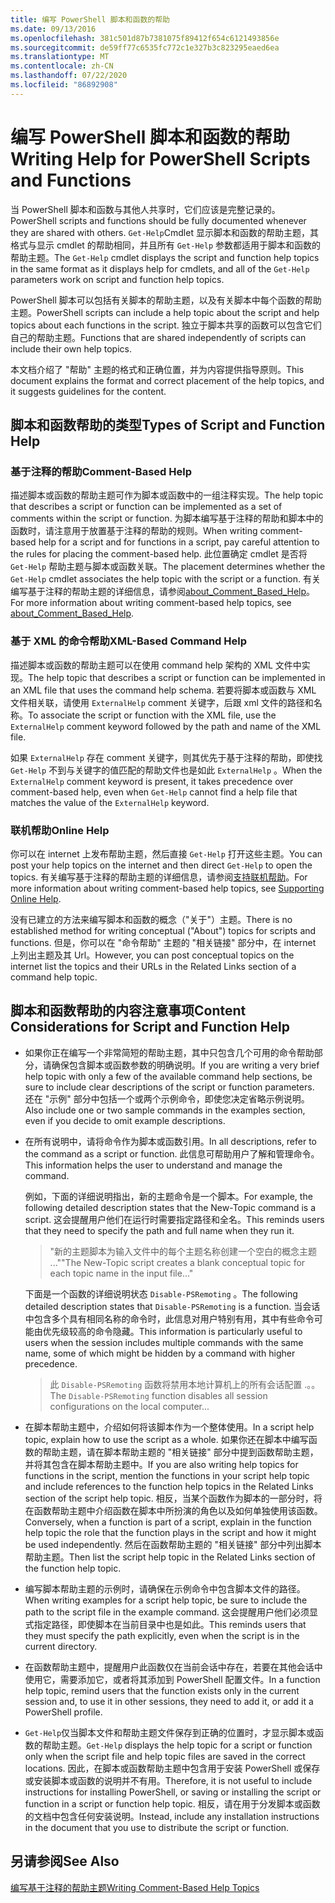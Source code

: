 ```yaml
---
title: 编写 PowerShell 脚本和函数的帮助
ms.date: 09/13/2016
ms.openlocfilehash: 381c501d87b7381075f89412f654c6121493856e
ms.sourcegitcommit: de59ff77c6535fc772c1e327b3c823295eaed6ea
ms.translationtype: MT
ms.contentlocale: zh-CN
ms.lasthandoff: 07/22/2020
ms.locfileid: "86892908"
---
```

# <a name="writing-help-for-powershell-scripts-and-functions"></a><span data-ttu-id="6bd43-102">编写 PowerShell 脚本和函数的帮助</span><span class="sxs-lookup"><span data-stu-id="6bd43-102">Writing Help for PowerShell Scripts and Functions</span></span>

<span data-ttu-id="6bd43-103">当 PowerShell 脚本和函数与其他人共享时，它们应该是完整记录的。</span><span class="sxs-lookup"><span data-stu-id="6bd43-103">PowerShell scripts and functions should be fully documented whenever they are shared with others.</span></span>
<span data-ttu-id="6bd43-104">`Get-Help`Cmdlet 显示脚本和函数的帮助主题，其格式与显示 cmdlet 的帮助相同，并且所有 `Get-Help` 参数都适用于脚本和函数的帮助主题。</span><span class="sxs-lookup"><span data-stu-id="6bd43-104">The `Get-Help` cmdlet displays the script and function help topics in the same format as it displays help for cmdlets, and all of the `Get-Help` parameters work on script and function help topics.</span></span>

<span data-ttu-id="6bd43-105">PowerShell 脚本可以包括有关脚本的帮助主题，以及有关脚本中每个函数的帮助主题。</span><span class="sxs-lookup"><span data-stu-id="6bd43-105">PowerShell scripts can include a help topic about the script and help topics about each functions in the script.</span></span> <span data-ttu-id="6bd43-106">独立于脚本共享的函数可以包含它们自己的帮助主题。</span><span class="sxs-lookup"><span data-stu-id="6bd43-106">Functions that are shared independently of scripts can include their own help topics.</span></span>

<span data-ttu-id="6bd43-107">本文档介绍了 "帮助" 主题的格式和正确位置，并为内容提供指导原则。</span><span class="sxs-lookup"><span data-stu-id="6bd43-107">This document explains the format and correct placement of the help topics, and it suggests guidelines for the content.</span></span>

## <a name="types-of-script-and-function-help"></a><span data-ttu-id="6bd43-108">脚本和函数帮助的类型</span><span class="sxs-lookup"><span data-stu-id="6bd43-108">Types of Script and Function Help</span></span>

### <a name="comment-based-help"></a><span data-ttu-id="6bd43-109">基于注释的帮助</span><span class="sxs-lookup"><span data-stu-id="6bd43-109">Comment-Based Help</span></span>

<span data-ttu-id="6bd43-110">描述脚本或函数的帮助主题可作为脚本或函数中的一组注释实现。</span><span class="sxs-lookup"><span data-stu-id="6bd43-110">The help topic that describes a script or function can be implemented as a set of comments within the script or function.</span></span> <span data-ttu-id="6bd43-111">为脚本编写基于注释的帮助和脚本中的函数时，请注意用于放置基于注释的帮助的规则。</span><span class="sxs-lookup"><span data-stu-id="6bd43-111">When writing comment-based help for a script and for functions in a script, pay careful attention to the rules for placing the comment-based help.</span></span> <span data-ttu-id="6bd43-112">此位置确定 cmdlet 是否将 `Get-Help` 帮助主题与脚本或函数关联。</span><span class="sxs-lookup"><span data-stu-id="6bd43-112">The placement determines whether the `Get-Help` cmdlet associates the help topic with the script or a function.</span></span> <span data-ttu-id="6bd43-113">有关编写基于注释的帮助主题的详细信息，请参阅[about_Comment_Based_Help](/powershell/module/microsoft.powershell.core/about/about_comment_based_help)。</span><span class="sxs-lookup"><span data-stu-id="6bd43-113">For more information about writing comment-based help topics, see [about_Comment_Based_Help](/powershell/module/microsoft.powershell.core/about/about_comment_based_help).</span></span>

### <a name="xml-based-command-help"></a><span data-ttu-id="6bd43-114">基于 XML 的命令帮助</span><span class="sxs-lookup"><span data-stu-id="6bd43-114">XML-Based Command Help</span></span>

<span data-ttu-id="6bd43-115">描述脚本或函数的帮助主题可以在使用 command help 架构的 XML 文件中实现。</span><span class="sxs-lookup"><span data-stu-id="6bd43-115">The help topic that describes a script or function can be implemented in an XML file that uses the command help schema.</span></span> <span data-ttu-id="6bd43-116">若要将脚本或函数与 XML 文件相关联，请使用 `ExternalHelp` comment 关键字，后跟 xml 文件的路径和名称。</span><span class="sxs-lookup"><span data-stu-id="6bd43-116">To associate the script or function with the XML file, use the `ExternalHelp` comment keyword followed by the path and name of the XML file.</span></span>

<span data-ttu-id="6bd43-117">如果 `ExternalHelp` 存在 comment 关键字，则其优先于基于注释的帮助，即使找 `Get-Help` 不到与关键字的值匹配的帮助文件也是如此 `ExternalHelp` 。</span><span class="sxs-lookup"><span data-stu-id="6bd43-117">When the `ExternalHelp` comment keyword is present, it takes precedence over comment-based help, even when `Get-Help` cannot find a help file that matches the value of the `ExternalHelp` keyword.</span></span>

### <a name="online-help"></a><span data-ttu-id="6bd43-118">联机帮助</span><span class="sxs-lookup"><span data-stu-id="6bd43-118">Online Help</span></span>

<span data-ttu-id="6bd43-119">你可以在 internet 上发布帮助主题，然后直接 `Get-Help` 打开这些主题。</span><span class="sxs-lookup"><span data-stu-id="6bd43-119">You can post your help topics on the internet and then direct `Get-Help` to open the topics.</span></span> <span data-ttu-id="6bd43-120">有关编写基于注释的帮助主题的详细信息，请参阅[支持联机帮助](../module/supporting-online-help.md)。</span><span class="sxs-lookup"><span data-stu-id="6bd43-120">For more information about writing comment-based help topics, see [Supporting Online Help](../module/supporting-online-help.md).</span></span>

<span data-ttu-id="6bd43-121">没有已建立的方法来编写脚本和函数的概念（"关于"）主题。</span><span class="sxs-lookup"><span data-stu-id="6bd43-121">There is no established method for writing conceptual ("About") topics for scripts and functions.</span></span>
<span data-ttu-id="6bd43-122">但是，你可以在 "命令帮助" 主题的 "相关链接" 部分中，在 internet 上列出主题及其 Url。</span><span class="sxs-lookup"><span data-stu-id="6bd43-122">However, you can post conceptual topics on the internet list the topics and their URLs in the Related Links section of a command help topic.</span></span>

## <a name="content-considerations-for-script-and-function-help"></a><span data-ttu-id="6bd43-123">脚本和函数帮助的内容注意事项</span><span class="sxs-lookup"><span data-stu-id="6bd43-123">Content Considerations for Script and Function Help</span></span>

- <span data-ttu-id="6bd43-124">如果你正在编写一个非常简短的帮助主题，其中只包含几个可用的命令帮助部分，请确保包含脚本或函数参数的明确说明。</span><span class="sxs-lookup"><span data-stu-id="6bd43-124">If you are writing a very brief help topic with only a few of the available command help sections, be sure to include clear descriptions of the script or function parameters.</span></span> <span data-ttu-id="6bd43-125">还在 "示例" 部分中包括一个或两个示例命令，即使您决定省略示例说明。</span><span class="sxs-lookup"><span data-stu-id="6bd43-125">Also include one or two sample commands in the examples section, even if you decide to omit example descriptions.</span></span>

- <span data-ttu-id="6bd43-126">在所有说明中，请将命令作为脚本或函数引用。</span><span class="sxs-lookup"><span data-stu-id="6bd43-126">In all descriptions, refer to the command as a script or function.</span></span> <span data-ttu-id="6bd43-127">此信息可帮助用户了解和管理命令。</span><span class="sxs-lookup"><span data-stu-id="6bd43-127">This information helps the user to understand and manage the command.</span></span>

  <span data-ttu-id="6bd43-128">例如，下面的详细说明指出，新的主题命令是一个脚本。</span><span class="sxs-lookup"><span data-stu-id="6bd43-128">For example, the following detailed description states that the New-Topic command is a script.</span></span>
  <span data-ttu-id="6bd43-129">这会提醒用户他们在运行时需要指定路径和全名。</span><span class="sxs-lookup"><span data-stu-id="6bd43-129">This reminds users that they need to specify the path and full name when they run it.</span></span>

  > <span data-ttu-id="6bd43-130">"新的主题脚本为输入文件中的每个主题名称创建一个空白的概念主题 ..."</span><span class="sxs-lookup"><span data-stu-id="6bd43-130">"The New-Topic script creates a blank conceptual topic for each topic name in the input file..."</span></span>

  <span data-ttu-id="6bd43-131">下面是一个函数的详细说明状态 `Disable-PSRemoting` 。</span><span class="sxs-lookup"><span data-stu-id="6bd43-131">The following detailed description states that `Disable-PSRemoting` is a function.</span></span> <span data-ttu-id="6bd43-132">当会话中包含多个具有相同名称的命令时，此信息对用户特别有用，其中有些命令可能由优先级较高的命令隐藏。</span><span class="sxs-lookup"><span data-stu-id="6bd43-132">This information is particularly useful to users when the session includes multiple commands with the same name, some of which might be hidden by a command with higher precedence.</span></span>

  > <span data-ttu-id="6bd43-133">此 `Disable-PSRemoting` 函数将禁用本地计算机上的所有会话配置 .。。</span><span class="sxs-lookup"><span data-stu-id="6bd43-133">The `Disable-PSRemoting` function disables all session configurations on the local computer...</span></span>

- <span data-ttu-id="6bd43-134">在脚本帮助主题中，介绍如何将该脚本作为一个整体使用。</span><span class="sxs-lookup"><span data-stu-id="6bd43-134">In a script help topic, explain how to use the script as a whole.</span></span> <span data-ttu-id="6bd43-135">如果你还在脚本中编写函数的帮助主题，请在脚本帮助主题的 "相关链接" 部分中提到函数帮助主题，并将其包含在脚本帮助主题中。</span><span class="sxs-lookup"><span data-stu-id="6bd43-135">If you are also writing help topics for functions in the script, mention the functions in your script help topic and include references to the function help topics in the Related Links section of the script help topic.</span></span>
  <span data-ttu-id="6bd43-136">相反，当某个函数作为脚本的一部分时，将在函数帮助主题中介绍函数在脚本中所扮演的角色以及如何单独使用该函数。</span><span class="sxs-lookup"><span data-stu-id="6bd43-136">Conversely, when a function is part of a script, explain in the function help topic the role that the function plays in the script and how it might be used independently.</span></span> <span data-ttu-id="6bd43-137">然后在函数帮助主题的 "相关链接" 部分中列出脚本帮助主题。</span><span class="sxs-lookup"><span data-stu-id="6bd43-137">Then list the script help topic in the Related Links section of the function help topic.</span></span>

- <span data-ttu-id="6bd43-138">编写脚本帮助主题的示例时，请确保在示例命令中包含脚本文件的路径。</span><span class="sxs-lookup"><span data-stu-id="6bd43-138">When writing examples for a script help topic, be sure to include the path to the script file in the example command.</span></span> <span data-ttu-id="6bd43-139">这会提醒用户他们必须显式指定路径，即使脚本在当前目录中也是如此。</span><span class="sxs-lookup"><span data-stu-id="6bd43-139">This reminds users that they must specify the path explicitly, even when the script is in the current directory.</span></span>

- <span data-ttu-id="6bd43-140">在函数帮助主题中，提醒用户此函数仅在当前会话中存在，若要在其他会话中使用它，需要添加它，或者将其添加到 PowerShell 配置文件。</span><span class="sxs-lookup"><span data-stu-id="6bd43-140">In a function help topic, remind users that the function exists only in the current session and, to use it in other sessions, they need to add it, or add it a PowerShell profile.</span></span>

- <span data-ttu-id="6bd43-141">`Get-Help`仅当脚本文件和帮助主题文件保存到正确的位置时，才显示脚本或函数的帮助主题。</span><span class="sxs-lookup"><span data-stu-id="6bd43-141">`Get-Help` displays the help topic for a script or function only when the script file and help topic files are saved in the correct locations.</span></span> <span data-ttu-id="6bd43-142">因此，在脚本或函数帮助主题中包含用于安装 PowerShell 或保存或安装脚本或函数的说明并不有用。</span><span class="sxs-lookup"><span data-stu-id="6bd43-142">Therefore, it is not useful to include instructions for installing PowerShell, or saving or installing the script or function in a script or function help topic.</span></span> <span data-ttu-id="6bd43-143">相反，请在用于分发脚本或函数的文档中包含任何安装说明。</span><span class="sxs-lookup"><span data-stu-id="6bd43-143">Instead, include any installation instructions in the document that you use to distribute the script or function.</span></span>

## <a name="see-also"></a><span data-ttu-id="6bd43-144">另请参阅</span><span class="sxs-lookup"><span data-stu-id="6bd43-144">See Also</span></span>

[<span data-ttu-id="6bd43-145">编写基于注释的帮助主题</span><span class="sxs-lookup"><span data-stu-id="6bd43-145">Writing Comment-Based Help Topics</span></span>](./writing-comment-based-help-topics.md)
